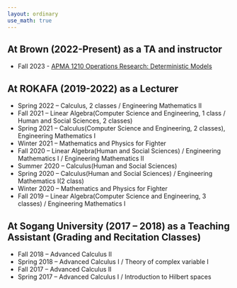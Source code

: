 ```yaml
---
layout: ordinary
use_math: true 
---
```

## At Brown (2022-Present) as a TA and instructor
- Fall 2023 - [APMA 1210 Operations Research: Deterministic Models](https://willkwon-math.github.io/teaching/APMA1210-Fall2023) 

## At ROKAFA (2019-2022) as a Lecturer
- Spring 2022 – Calculus, 2 classes / Engineering Mathematics II
- Fall 2021 – Linear Algebra(Computer Science and Engineering, 1 class / Human and Social Sciences, 2 classes)  
- Spring 2021 – Calculus(Computer Science and Engineering, 2 classes), Engineering Mathematics I 
- Winter 2021 – Mathematics and Physics for Fighter
- Fall 2020 – Linear Algebra(Human and Social Sciences) / Engineering Mathematics I / Engineering Mathematics II 
- Summer 2020 – Calculus(Human and Social Sciences)
- Spring 2020 – Calculus(Human and Social Sciences) / Engineering Mathematics I(2 class) 
- Winter 2020 – Mathematics and Physics for Fighter
- Fall 2019 – Linear Algebra(Computer Science and Engineering, 3 classes) / Engineering Mathematics I

## At Sogang University (2017 – 2018) as a Teaching Assistant (Grading and Recitation Classes)

- Fall 2018 – Advanced Calculus II
- Spring 2018 –  Advanced Calculus I / Theory of complex variable I
- Fall 2017 – Advanced Calculus II
- Spring 2017 – Advanced Calculus I / Introduction to Hilbert spaces
